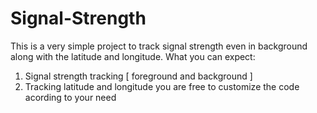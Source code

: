 # Signal-Strength
This is a very simple project to track signal strength even in background along with the  latitude and longitude.
What you can expect:
1. Signal strength tracking [ foreground and background ]
2. Tracking latitude and longitude
you are free to customize the code acording to your need
